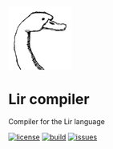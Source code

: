 <img src="./docs/logo.png" width=25%>

# Lir compiler
Compiler for the Lir language

[![license](https://img.shields.io/github/license/lir-lang/lir.svg?style=flat-square)](./LICENSE)
[![build](https://img.shields.io/travis/lir-lang/lir.svg?style=flat-square)](https://travis-ci.org/lir-lang/lir)
[![issues](https://img.shields.io/github/issues/lir-lang/lir.svg?style=flat-square)](https://github.com/lir-lang/lir/issues)
